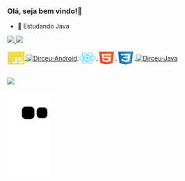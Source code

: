   ### Olá, seja bem vindo!👋

- 📖 Estudando Java

<a href="https://github.com/dirceuls">
  <img height="180em" src="https://github-readme-stats.vercel.app/api?username=dirceuls&show_icons=true&theme=dark&include_all_commits=true&count_private=true"/>
  <img height="180em" src="https://github-readme-stats.vercel.app/api/top-langs/?username=dirceuls&layout=compact&langs_count=7&theme=dark"/>
</div>
<div style="display: inline_block"><br>
  <img align="center" alt="Dirceu-Js" height="30" width="40" src="https://raw.githubusercontent.com/devicons/devicon/master/icons/javascript/javascript-plain.svg">
  <img align="center" alt="Dirceu-Android" height="30" width="40" src="https://cdn.jsdelivr.net/gh/devicons/devicon/icons/android/android-original.svg"/>
  <img align="center" alt="Dirceu-React" height="30" width="40" src="https://raw.githubusercontent.com/devicons/devicon/master/icons/react/react-original.svg">
  <img align="center" alt="Dirceu-HTML" height="30" width="40" src="https://raw.githubusercontent.com/devicons/devicon/master/icons/html5/html5-original.svg">
  <img align="center" alt="Dirceu-CSS" height="30" width="40" src="https://raw.githubusercontent.com/devicons/devicon/master/icons/css3/css3-original.svg">
  <img align="center" alt="Dirceu-Java" height="30" width="40" src="https://cdn.jsdelivr.net/gh/devicons/devicon/icons/java/java-original-wordmark.svg">
  
  ##
 
<div> 
  <a href="https://www.linkedin.com/in/dirceu-lopes-028535127/" target="_blank"><img src="https://img.shields.io/badge/-LinkedIn-%230077B5?style=for-the-badge&logo=linkedin&logoColor=white" target="_blank"></a> 
 
![Snake animation](https://github.com/Dirceuls/dirceuls/blob/output/github-contribution-grid-snake.svg)
 
</div>
